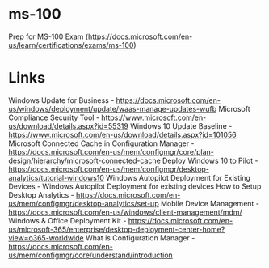 # ms-100
Prep for MS-100 Exam (https://docs.microsoft.com/en-us/learn/certifications/exams/ms-100)

# Links
Windows Update for Business - https://docs.microsoft.com/en-us/windows/deployment/update/waas-manage-updates-wufb
Microsoft Compliance Security Tool - https://www.microsoft.com/en-us/download/details.aspx?id=55319
Windows 10 Update Baseline - https://www.microsoft.com/en-us/download/details.aspx?id=101056
Microsoft Connected Cache in Configuration Manager - https://docs.microsoft.com/en-us/mem/configmgr/core/plan-design/hierarchy/microsoft-connected-cache
Deploy Windows 10 to Pilot - https://docs.microsoft.com/en-us/mem/configmgr/desktop-analytics/tutorial-windows10
Windows Autopilot Deployment for Existing Devices - Windows Autopilot Deployment for existing devices
How to Setup Desktop Analytics - https://docs.microsoft.com/en-us/mem/configmgr/desktop-analytics/set-up
Mobile Device Management - https://docs.microsoft.com/en-us/windows/client-management/mdm/
Windows & Office Deployment Kit - https://docs.microsoft.com/en-us/microsoft-365/enterprise/desktop-deployment-center-home?view=o365-worldwide
What is Configuration Manager - https://docs.microsoft.com/en-us/mem/configmgr/core/understand/introduction